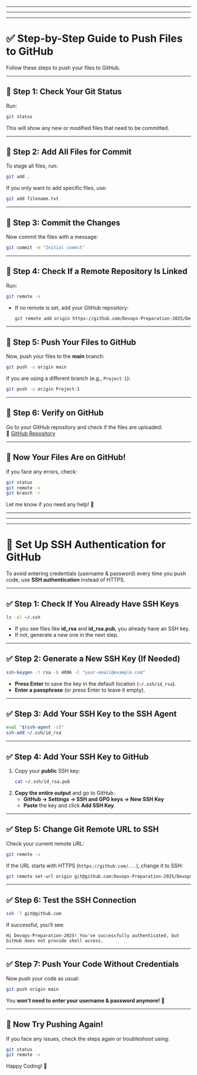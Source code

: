 




----------------------------------------------------------------------------------------------------------------------------------------------------------------
----------------------------------------------------------------------------------------------------------------------------------------------------------------
----------------------------------------------------------------------------------------------------------------------------------------------------------------
# ✅ Step-by-Step Guide to Push Files to GitHub

Follow these steps to push your files to GitHub.

---

## 🔹 Step 1: Check Your Git Status
Run:
```bash
git status
```
This will show any new or modified files that need to be committed.

---

## 🔹 Step 2: Add All Files for Commit
To stage all files, run:
```bash
git add .
```
If you only want to add specific files, use:
```bash
git add filename.txt
```

---

## 🔹 Step 3: Commit the Changes
Now commit the files with a message:
```bash
git commit -m "Initial commit"
```

---

## 🔹 Step 4: Check If a Remote Repository Is Linked
Run:
```bash
git remote -v
```
- If no remote is set, add your GitHub repository:
  ```bash
  git remote add origin https://github.com/Devops-Preparation-2025/Devops_Preparation.git
  ```

---

## 🔹 Step 5: Push Your Files to GitHub
Now, push your files to the **main** branch:
```bash
git push -u origin main
```
If you are using a different branch (e.g., `Project-1`):
```bash
git push -u origin Project-1
```

---

## 🔹 Step 6: Verify on GitHub
Go to your GitHub repository and check if the files are uploaded:  
🔗 [GitHub Repository](https://github.com/Devops-Preparation-2025/Devops_Preparation)

---

## 🎯 Now Your Files Are on GitHub!
If you face any errors, check:
```bash
git status
git remote -v
git branch -r
```
Let me know if you need any help! 🚀



----------------------------------------------------------------------------------------------------------------------------------------------------------------
----------------------------------------------------------------------------------------------------------------------------------------------------------------
----------------------------------------------------------------------------------------------------------------------------------------------------------------

# 🚀 Set Up SSH Authentication for GitHub

To avoid entering credentials (username & password) every time you push code, use **SSH authentication** instead of HTTPS.

---

## ✅ Step 1: Check If You Already Have SSH Keys

```bash
ls -al ~/.ssh
```

- If you see files like **id\_rsa** and **id\_rsa.pub**, you already have an SSH key.
- If not, generate a new one in the next step.

---

## ✅ Step 2: Generate a New SSH Key (If Needed)

```bash
ssh-keygen -t rsa -b 4096 -C "your-email@example.com"
```

- **Press Enter** to save the key in the default location (`~/.ssh/id_rsa`).
- **Enter a passphrase** (or press Enter to leave it empty).

---

## ✅ Step 3: Add Your SSH Key to the SSH Agent

```bash
eval "$(ssh-agent -s)"
ssh-add ~/.ssh/id_rsa
```

---

## ✅ Step 4: Add Your SSH Key to GitHub

1. Copy your **public** SSH key:
   ```bash
   cat ~/.ssh/id_rsa.pub
   ```
2. **Copy the entire output** and go to GitHub:
   - **GitHub → Settings → SSH and GPG keys → New SSH Key**
   - **Paste** the key and click **Add SSH Key**.

---

## ✅ Step 5: Change Git Remote URL to SSH

Check your current remote URL:

```bash
git remote -v
```

If the URL starts with HTTPS (`https://github.com/...`), change it to SSH:

```bash
git remote set-url origin git@github.com:Devops-Preparation-2025/Devops_Preparation.git
```

---

## ✅ Step 6: Test the SSH Connection

```bash
ssh -T git@github.com
```

If successful, you’ll see:

```
Hi Devops-Preparation-2025! You've successfully authenticated, but GitHub does not provide shell access.
```

---

## ✅ Step 7: Push Your Code Without Credentials

Now push your code as usual:

```bash
git push origin main
```

You **won't need to enter your username & password anymore!** 🎉

---

## 🎯 Now Try Pushing Again!

If you face any issues, check the steps again or troubleshoot using:

```bash
git status
git remote -v
```

Happy Coding! 🚀



